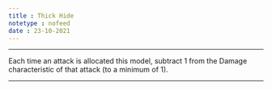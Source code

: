 ```yaml
---
title : Thick Hide
notetype : nofeed
date : 23-10-2021
---
```


---

Each time an attack is allocated this model, subtract 1 from the Damage characteristic of that attack (to a minimum of 1).

---